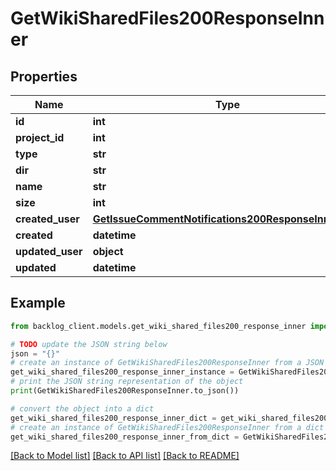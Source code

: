 # GetWikiSharedFiles200ResponseInner


## Properties

Name | Type | Description | Notes
------------ | ------------- | ------------- | -------------
**id** | **int** |  | [optional] 
**project_id** | **int** |  | [optional] 
**type** | **str** |  | [optional] 
**dir** | **str** |  | [optional] 
**name** | **str** |  | [optional] 
**size** | **int** |  | [optional] 
**created_user** | [**GetIssueCommentNotifications200ResponseInnerUser**](GetIssueCommentNotifications200ResponseInnerUser.md) |  | [optional] 
**created** | **datetime** |  | [optional] 
**updated_user** | **object** |  | [optional] 
**updated** | **datetime** |  | [optional] 

## Example

```python
from backlog_client.models.get_wiki_shared_files200_response_inner import GetWikiSharedFiles200ResponseInner

# TODO update the JSON string below
json = "{}"
# create an instance of GetWikiSharedFiles200ResponseInner from a JSON string
get_wiki_shared_files200_response_inner_instance = GetWikiSharedFiles200ResponseInner.from_json(json)
# print the JSON string representation of the object
print(GetWikiSharedFiles200ResponseInner.to_json())

# convert the object into a dict
get_wiki_shared_files200_response_inner_dict = get_wiki_shared_files200_response_inner_instance.to_dict()
# create an instance of GetWikiSharedFiles200ResponseInner from a dict
get_wiki_shared_files200_response_inner_from_dict = GetWikiSharedFiles200ResponseInner.from_dict(get_wiki_shared_files200_response_inner_dict)
```
[[Back to Model list]](../README.md#documentation-for-models) [[Back to API list]](../README.md#documentation-for-api-endpoints) [[Back to README]](../README.md)


